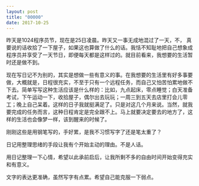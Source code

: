```yaml
---
layout: post
title: "00000"
date: 2017-10-25
---
```

昨天是1024程序员节，现在是25日凌晨。昨天又一事无成地混过了一天，不， 真要说的话收拾了一下屋子，如果这也算做了什么的话。我恬不知耻地把自己想象成程序员并享受了一天节日，即便每天都是这样过的。就目前看来，我想要的生活暂时还是做不到。

现在写日记不为别的，其实是想做一些有意义的事。在我想要的生活里有好多事要做，大概就是，日程很充实，不至于只有一个远程任务，而自己又怕苦怕累地做不下去。简单写写这种生活应该是什么样的：比如，九点起床，零点睡觉；白天准备考试，下午运动一下，收拾屋子，偶尔出去玩玩；一周三到五天去店里打会儿零工；晚上自己呆着。这样的日子我就挺满足了。只是对这几个月来说。当然，就我要完成的任务而言，这种日程肯定是完全跟不上。马上就要决定要去的地方了，这样的生活也会像梦一样，该到醒来的时候了。

刚刚这些是用钢笔写的，手好累，是我不习惯写字了还是笔太重了？

日记用整理思绪的手段让我有个开始主动的理由。不是人话。

用日记整理一下心情，希望以此承前启后，让我所剩不多的自由时间开始变得充实和有意义。

文字的表达更准确，虽然写字有点累。希望自己能克服一下弱点。
